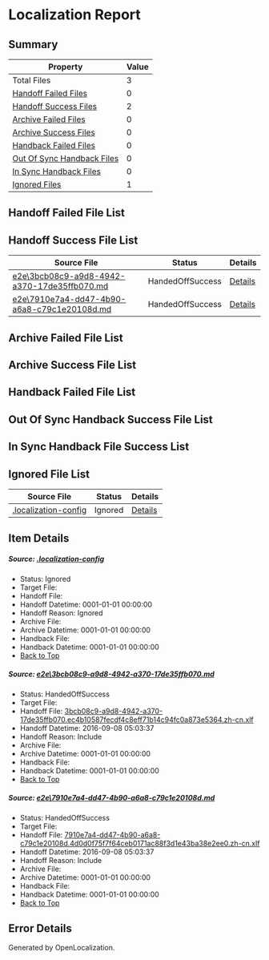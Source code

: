 # <a name='report-top'></a> Localization Report

## Summary
 Property | Value 
 -------- | ----- 
 Total Files | 3
[ Handoff Failed Files ](#handoff-failed-list)| 0
[ Handoff Success Files ](#handoff-success-list)| 2
[ Archive Failed Files ](#archive-failed-list)| 0
[ Archive Success Files ](#archive-success-list)| 0
[ Handback Failed Files ](#handback-failed-list)| 0
[ Out Of Sync Handback Files ](#outofsync-handback-success-list)| 0
[ In Sync Handback Files ](#insync-handback-success-list)| 0
[ Ignored Files ](#ignored-list)| 1

## <a name='handoff-failed-list'></a> Handoff Failed File List

## <a name='handoff-success-list'></a> Handoff Success File List
 Source File | Status | Details 
 ----------- | ------ | ------- 
 [e2e\3bcb08c9-a9d8-4942-a370-17de35ffb070.md](https://github.com/OpenLocalizationTestOrg/ol-test0/blob/95a1b82a7fa305a7a0e1dbe44d030c919cca0f8f/e2e/3bcb08c9-a9d8-4942-a370-17de35ffb070.md) | HandedOffSuccess | [Details](#54f753250bdbc344ca2a5b403e78478188aeb4111)
 [e2e\7910e7a4-dd47-4b90-a6a8-c79c1e20108d.md](https://github.com/OpenLocalizationTestOrg/ol-test0/blob/95a1b82a7fa305a7a0e1dbe44d030c919cca0f8f/e2e/7910e7a4-dd47-4b90-a6a8-c79c1e20108d.md) | HandedOffSuccess | [Details](#52b4fcb0c49d6e9cc1bc0004e132bbe3e22b5c912)

## <a name='archive-failed-list'></a> Archive Failed File List

## <a name='archive-success-list'></a> Archive Success File List

## <a name='handback-failed-list'></a> Handback Failed File List

## <a name='outofsync-handback-success-list'></a> Out Of Sync Handback Success File List

## <a name='insync-handback-success-list'></a> In Sync Handback File Success List

## <a name='ignored-list'></a> Ignored File List
 Source File | Status | Details 
 ----------- | ------ | ------- 
 [.localization-config](https://github.com/OpenLocalizationTestOrg/ol-test0/blob/95a1b82a7fa305a7a0e1dbe44d030c919cca0f8f/.localization-config) | Ignored | [Details](#3d4f252ac210baf56311d7e97dcc2db10974dbd20)

## Item Details
##### <a name='3d4f252ac210baf56311d7e97dcc2db10974dbd20'></a> Source: [.localization-config](https://github.com/OpenLocalizationTestOrg/ol-test0/blob/95a1b82a7fa305a7a0e1dbe44d030c919cca0f8f/.localization-config)
* Status: Ignored
* Target File: 
* Handoff File: 
* Handoff Datetime: 0001-01-01 00:00:00
* Handoff Reason: Ignored
* Archive File: 
* Archive Datetime: 0001-01-01 00:00:00
* Handback File: 
* Handback Datetime: 0001-01-01 00:00:00
* [Back to Top](#report-top)

##### <a name='54f753250bdbc344ca2a5b403e78478188aeb4111'></a> Source: [e2e\3bcb08c9-a9d8-4942-a370-17de35ffb070.md](https://github.com/OpenLocalizationTestOrg/ol-test0/blob/95a1b82a7fa305a7a0e1dbe44d030c919cca0f8f/e2e/3bcb08c9-a9d8-4942-a370-17de35ffb070.md)
* Status: HandedOffSuccess
* Target File: 
* Handoff File: [3bcb08c9-a9d8-4942-a370-17de35ffb070.ec4b10587fecdf4c8eff71b14c94fc0a873e5364.zh-cn.xlf](https://github.com/OpenLocalizationTestOrg/ol-test0-handoff/blob/c08dbb1e6e132420b5dedf091db5a5201a4c085e/ol-handoff/OpenLocalizationTestOrg/ol-test0-zhcn/ci/ht/3bcb08c9-a9d8-4942-a370-17de35ffb070.ec4b10587fecdf4c8eff71b14c94fc0a873e5364.zh-cn.xlf)
* Handoff Datetime: 2016-09-08 05:03:37
* Handoff Reason: Include
* Archive File: 
* Archive Datetime: 0001-01-01 00:00:00
* Handback File: 
* Handback Datetime: 0001-01-01 00:00:00
* [Back to Top](#report-top)

##### <a name='52b4fcb0c49d6e9cc1bc0004e132bbe3e22b5c912'></a> Source: [e2e\7910e7a4-dd47-4b90-a6a8-c79c1e20108d.md](https://github.com/OpenLocalizationTestOrg/ol-test0/blob/95a1b82a7fa305a7a0e1dbe44d030c919cca0f8f/e2e/7910e7a4-dd47-4b90-a6a8-c79c1e20108d.md)
* Status: HandedOffSuccess
* Target File: 
* Handoff File: [7910e7a4-dd47-4b90-a6a8-c79c1e20108d.4d0d0f75f7f64ceb0171ac88f3d1e43ba38e2ee0.zh-cn.xlf](https://github.com/OpenLocalizationTestOrg/ol-test0-handoff/blob/c08dbb1e6e132420b5dedf091db5a5201a4c085e/ol-handoff/OpenLocalizationTestOrg/ol-test0-zhcn/ci/ht/7910e7a4-dd47-4b90-a6a8-c79c1e20108d.4d0d0f75f7f64ceb0171ac88f3d1e43ba38e2ee0.zh-cn.xlf)
* Handoff Datetime: 2016-09-08 05:03:37
* Handoff Reason: Include
* Archive File: 
* Archive Datetime: 0001-01-01 00:00:00
* Handback File: 
* Handback Datetime: 0001-01-01 00:00:00
* [Back to Top](#report-top)


## Error Details

Generated by OpenLocalization.
